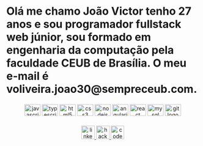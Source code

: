 <h1 align="left">Olá me chamo João Victor tenho 27 anos e sou programador fullstack web júnior, sou formado em engenharia da computação pela faculdade CEUB de Brasília. O meu e-mail é voliveira.joao30@sempreceub.com.</h1>

###

<div align="center">
  <img src="https://cdn.jsdelivr.net/gh/devicons/devicon/icons/javascript/javascript-original.svg" height="30" width="42" alt="javascript logo"/>

  <img src="https://cdn.jsdelivr.net/gh/devicons/devicon/icons/typescript/typescript-plain.svg" height="30" width="42" alt="typescript logo"/>

  <img src="https://cdn.jsdelivr.net/gh/devicons/devicon/icons/html5/html5-original.svg" height="30" width="42" alt="html5 logo"/>

  <img src="https://cdn.jsdelivr.net/gh/devicons/devicon/icons/css3/css3-original.svg" height="30" width="42" alt="css3 logo"/>

  <img src="https://cdn.jsdelivr.net/gh/devicons/devicon/icons/nodejs/nodejs-original.svg" height="30" width="42" alt="nodejs logo"/>

  <img src="https://cdn.jsdelivr.net/gh/devicons/devicon/icons/angularjs/angularjs-original.svg" height="30" width="42" alt="angularjs logo"/>

  <img src="https://cdn.jsdelivr.net/gh/devicons/devicon/icons/react/react-original.svg" height="30" width="42" alt="react logo"/>

  <img src="https://cdn.jsdelivr.net/gh/devicons/devicon/icons/mysql/mysql-original.svg" height="30" width="42" alt="mysql logo"/>

  <img src="https://cdn.jsdelivr.net/gh/devicons/devicon/icons/git/git-original.svg" height="30" width="42" alt="git logo"/>
</div>

###

<div align="center" text-decoration="none">
  <a href="https://www.linkedin.com/in/joao-victor-campos-souza-oliveira" target="_blank">
    <img src="https://img.shields.io/static/v1?message=LinkedIn&logo=linkedin&label=&color=0077B5&logoColor=white&labelColor=&style=for-the-badge" height="35" alt="linkedin logo"/>
  </a>
  
 <a href="https://www.hackerrank.com/voliveira_joao30" target="_blank"> 
    <img src="https://img.shields.io/static/v1?message=HackerRank&logo=hackerrank&label=&color=2EC866&logoColor=white&labelColor=&style=for-the-badge" height="35" alt="hackerrank logo"/>
  </a>
 
  <a href="https://codepen.io/joaovictor1516" target="_blank" >
    <img src="https://img.shields.io/static/v1?message=Codepen&logo=codepen&label=&color=000000&logoColor=white&labelColor=&style=for-the-badge" height="35" alt="codepen logo"/>
  </a>
</div>

